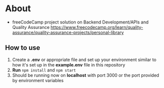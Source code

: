 # About
- freeCodeCamp project solution on Backend Development/APIs and Quality Assurance 
https://www.freecodecamp.org/learn/quality-assurance/quality-assurance-projects/personal-library

## How to use
1. Create a **.env** or appropriate file and set up your environment similar to how it's set up in the **example.env** file in this repository
2. **Run** `npm install` and `npm start`
3. Should be running now on **localhost** with port 3000 or the port provided by environment variables
